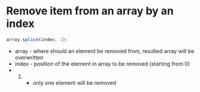 # Remove item from an array by an index

```javascript
array.splice(index, 1);
```

- array - where should an element be removed from, resulted array will be overwritten
- index - position of the element in array to be removed (starting from 0)
-  1) - only one element will be removed
